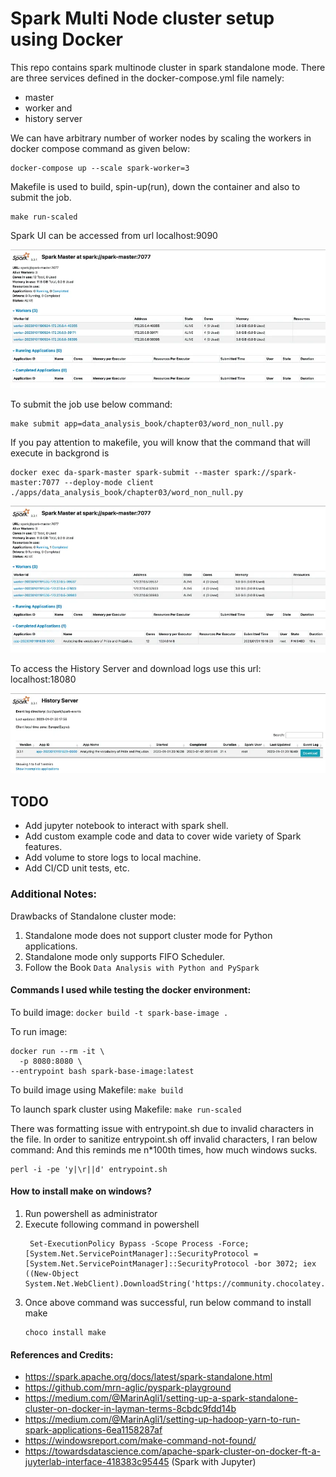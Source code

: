 # Spark Multi Node cluster setup using Docker
This repo contains spark multinode cluster in spark standalone mode.
There are three services defined in the docker-compose.yml file namely:
- master
- worker and 
- history server

We can have arbitrary number of worker nodes by scaling the workers in docker compose command as given below:

```commandline
docker-compose up --scale spark-worker=3
```

Makefile is used to build, spin-up(run), down the container and also to submit the job.
```commandline
make run-scaled
```
Spark UI can be accessed from url localhost:9090

![img.png](resources%2Fspark_ui.png)


To submit the job use below command:
```commandline
make submit app=data_analysis_book/chapter03/word_non_null.py
```
If you pay attention to makefile, you will know that the command that will execute in backgrond is

```commandline
docker exec da-spark-master spark-submit --master spark://spark-master:7077 --deploy-mode client ./apps/data_analysis_book/chapter03/word_non_null.py
```

![spark_application.png](resources%2Fspark_application.png)


To access the History Server and download logs use this url:
localhost:18080 

![history_server.png](resources%2Fhistory_server.png)


## TODO
- Add jupyter notebook to interact with spark shell.
- Add custom example code and data to cover wide variety of Spark features.
- Add volume to store logs to local machine.
- Add CI/CD unit tests, etc. 

### Additional Notes:
Drawbacks of Standalone cluster mode:
1. Standalone mode does not support cluster mode for Python applications.
2. Standalone mode only supports FIFO Scheduler.
3. Follow the Book `Data Analysis with Python and PySpark`



#### Commands I used while testing the docker environment:

To build image: 
`docker build -t spark-base-image .`

To run image:
```
docker run --rm -it \
  -p 8080:8080 \
--entrypoint bash spark-base-image:latest
```

To build image using Makefile:
`make build`

To launch spark cluster using Makefile:
`make run-scaled`


There was formatting issue with entrypoint.sh due to invalid characters in the file.
In order to sanitize entrypoint.sh off invalid characters, I ran below command: 
And this reminds me n*100th times, how much windows sucks. 
```
perl -i -pe 'y|\r||d' entrypoint.sh
```

#### How to install make on windows?
1. Run powershell as administrator
2. Execute following command in powershell
   ```
    Set-ExecutionPolicy Bypass -Scope Process -Force; [System.Net.ServicePointManager]::SecurityProtocol = [System.Net.ServicePointManager]::SecurityProtocol -bor 3072; iex ((New-Object System.Net.WebClient).DownloadString('https://community.chocolatey.org/install.ps1')) 
    ```
3. Once above command was successful, run below command to install make
   ```
   choco install make
   ```

#### References and Credits:
- https://spark.apache.org/docs/latest/spark-standalone.html
- https://github.com/mrn-aglic/pyspark-playground
- https://medium.com/@MarinAgli1/setting-up-a-spark-standalone-cluster-on-docker-in-layman-terms-8cbdc9fdd14b 
- https://medium.com/@MarinAgli1/setting-up-hadoop-yarn-to-run-spark-applications-6ea1158287af 
- https://windowsreport.com/make-command-not-found/
- https://towardsdatascience.com/apache-spark-cluster-on-docker-ft-a-juyterlab-interface-418383c95445 (Spark with Jupyter)